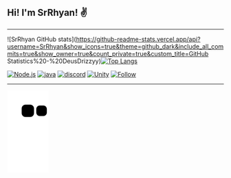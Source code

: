 ## Hi! I'm SrRhyan! ✌️
- - -
![SrRhyan GitHub stats](https://github-readme-stats.vercel.app/api?username=SrRhyan&show_icons=true&theme=github_dark&include_all_commits=true&show_owner=true&count_private=true&custom_title=GitHub Statistics%20-%20DeusDrizzyy)[![Top Langs](https://github-readme-stats.vercel.app/api/top-langs/?username=SrRhyan&layout=compact&langs_count=7&theme=radical)](https://github.com/SrRhyan/github-readme-stats)

[![Node.js](https://img.shields.io/badge/Node.js-43853D?style=for-the-badge&logo=node.js&logoColor=white)]()
[![java](https://img.shields.io/badge/JavaScript-323330?style=for-the-badge&logo=javascript&logoColor=F7DF1E)]()
[![discord](https://img.shields.io/badge/Discord-7289DA?style=for-the-badge&logo=discord&logoColor=white)](SrRhyan#8901)
[![Unity](https://img.shields.io/badge/Unity-100000?style=for-the-badge&logo=unity&logoColor=white)]()
[![Follow](https://img.shields.io/github/followers/SrRhyan.svg?style=radical&label=Follow&maxAge=2592000)]()

- - -
[![Cobra](https://raw.githubusercontent.com/rafaballerini/rafaballerini/b3f0627a4d59986893b502f6dc9d13ae368bbac7/github-contribution-grid-snake.svg)]()
